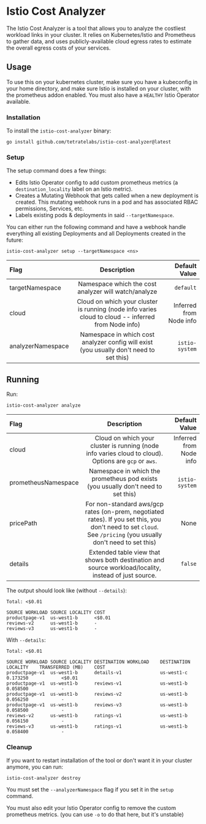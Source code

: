 # Istio Cost Analyzer

The Istio Cost Analyzer is a tool that allows you to analyze the costliest workload links in your cluster. It relies on Kubernetes/Istio and Prometheus to gather
data, and uses publicly-available cloud egress rates to estimate the overall egress costs of your services.

## Usage

To use this on your kubernetes cluster, make sure you have a kubeconfig in your home directory, and make sure Istio is installed on your cluster, with the prometheus addon enabled. You must also have a `HEALTHY` Istio Operator available.


### Installation

To install the `istio-cost-analyzer` binary:

```shell
go install github.com/tetratelabs/istio-cost-analyzer@latest
```

### Setup

The setup command does a few things:
- Edits Istio Operator config to add custom prometheus metrics (a `destination_locality` label on an Istio metric).
- Creates a Mutating Webhook that gets called when a new deployment is created. This mutating webhook runs in a pod and has associated RBAC permissions, Services, etc.
- Labels existing pods & deployments in said `--targetNamespace`.

You can either run the following command and have a webhook handle everything all existing Deployments and all Deployments created in the future:

```
istio-cost-analyzer setup --targetNamespace <ns>
```

| Flag                |                                             Description                                             |           Default Value |
|:--------------------|:---------------------------------------------------------------------------------------------------:|------------------------:|
| targetNamespace     |                        Namespace which the cost analyzer will watch/analyze                         |               `default` |
| cloud               | Cloud on which your cluster is running (node info varies cloud to cloud -- inferred from Node info) | Inferred from Node info |
| analyzerNamespace   |       Namespace in which cost analyzer config will exist (you usually don't need to set this)       |          `istio-system` |


## Running

Run:

```
istio-cost-analyzer analyze
```

| Flag                |                                                                           Description                                                                           |           Default Value |
|:--------------------|:---------------------------------------------------------------------------------------------------------------------------------------------------------------:|------------------------:|
| cloud               |                              Cloud on which your cluster is running (node info varies cloud to cloud). Options are `gcp` or `aws`.                              | Inferred from Node info |
| prometheusNamespace |                                        Namespace in which the prometheus pod exists (you usually don't need to set this)                                        |          `istio-system` |
| pricePath           | For non-standard aws/gcp rates (on-prem, negotiated rates). If you set this, you don't need to set `cloud`. See `/pricing` (you usually don't need to set this) |                    None |
| details             |                              Extended table view that shows both destination and source workload/locality, instead of just source.                              |                 `false` |


The output should look like (without `--details`): 

```
Total: <$0.01

SOURCE WORKLOAD	SOURCE LOCALITY	COST   
productpage-v1 	us-west1-b     	<$0.01	
reviews-v2     	us-west1-b     	-     	
reviews-v3     	us-west1-b     	-  
```
With `--details`:

```
Total: <$0.01

SOURCE WORKLOAD	SOURCE LOCALITY	DESTINATION WORKLOAD	DESTINATION LOCALITY	TRANSFERRED (MB)	COST   
productpage-v1 	us-west1-b     	details-v1          	us-west1-c          	0.173250        	<$0.01	
productpage-v1 	us-west1-b     	reviews-v1          	us-west1-b          	0.058500        	-     	
productpage-v1 	us-west1-b     	reviews-v2          	us-west1-b          	0.056250        	-     	
productpage-v1 	us-west1-b     	reviews-v3          	us-west1-b          	0.058500        	-     	
reviews-v2     	us-west1-b     	ratings-v1          	us-west1-b          	0.056150        	-     	
reviews-v3     	us-west1-b     	ratings-v1          	us-west1-b          	0.058400        	-    
```

### Cleanup

If you want to restart installation of the tool or don't want it in your cluster anymore, you can run:
    
```
istio-cost-analyzer destroy
```

You must set the `--analyzerNamespace` flag if you set it in the `setup` command.

You must also edit your Istio Operator config to remove the custom prometheus metrics. (you can use `-o` to do that here, but it's unstable)